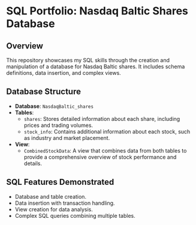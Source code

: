 # SQL Portfolio: Nasdaq Baltic Shares Database

## Overview
This repository showcases my SQL skills through the creation and manipulation of a database for Nasdaq Baltic shares. It includes schema definitions, data insertion, and complex views.

## Database Structure
- **Database**: `NasdaqBaltic_shares`
- **Tables**:
  - `shares`: Stores detailed information about each share, including prices and trading volumes.
  - `stock_info`: Contains additional information about each stock, such as industry and market placement.
- **View**:
  - `CombinedStockData`: A view that combines data from both tables to provide a comprehensive overview of stock performance and details.

## SQL Features Demonstrated
- Database and table creation.
- Data insertion with transaction handling.
- View creation for data analysis.
- Complex SQL queries combining multiple tables.
